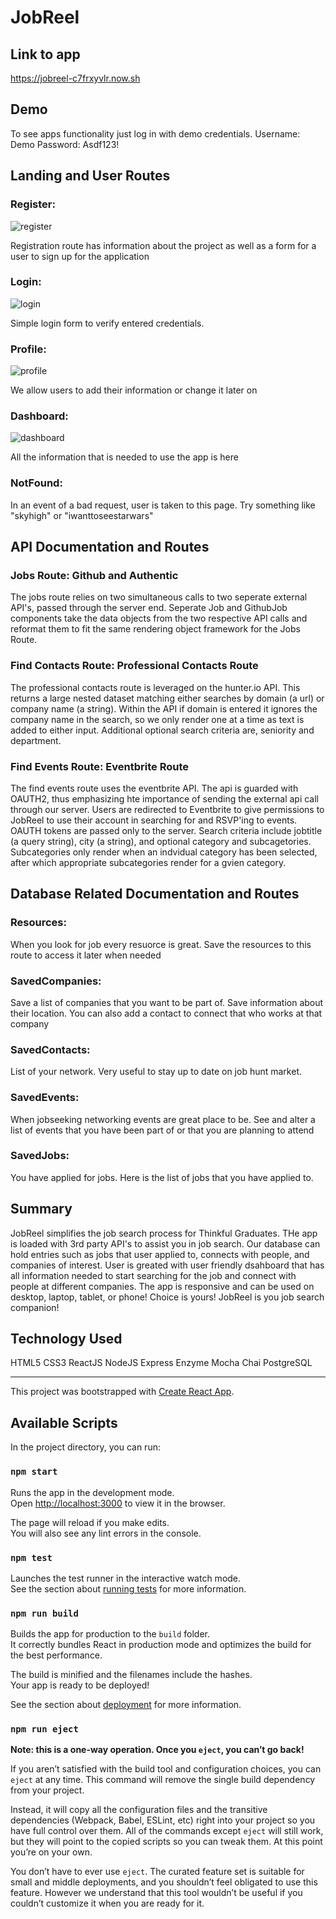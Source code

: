 # JobReel

## Link to app

https://jobreel-c7frxyvlr.now.sh

## Demo

To see apps functionality just log in with demo credentials.
Username: Demo
Password: Asdf123!

## Landing and User Routes

### Register:

![register](/src/images/registerpicture.jpg "Register Route")

Registration route has information about the project as well as a form for a user to sign up for the application

### Login:
![login](/src/images/loginpicture.jpg "Login")

Simple login form to verify entered credentials.
### Profile:

![profile](src/images/profilepicture.jpg "Profile-screen")

We allow users to add their information or change it later on

### Dashboard:

![dashboard](src/images/dashboardpic.jpg "Dashboard-screen")

All the information that is needed to use the app is here

### NotFound:

In an event of a bad request, user is taken to this page. Try something like "skyhigh" or "iwanttoseestarwars"

## API Documentation and Routes

### Jobs Route: Github and Authentic

The jobs route relies on two simultaneous calls to two seperate external API's, passed through the server end. Seperate Job and GithubJob components take the data objects from the two respective API calls and reformat them to fit the same rendering object framework for the Jobs Route.

### Find Contacts Route: Professional Contacts Route

The professional contacts route is leveraged on the hunter.io API. This returns a large nested dataset matching either searches by domain (a url) or company name (a string). Within the API if domain is entered it ignores the company name in the search, so we only render one at a time as text is added to either input. Additional optional search criteria are, seniority and department. 

### Find Events Route: Eventbrite Route

The find events route uses the eventbrite API. The api is guarded with OAUTH2, thus emphasizing hte importance of sending the external api call through our server. Users are redirected to Eventbrite to give permissions to JobReel to use their account in searching for and RSVP'ing to events. OAUTH tokens are passed only to the server. Search criteria include jobtitle (a query string), city (a string), and optional category and subcagetories. Subcategories only render  when an indvidual category has been selected, after which appropriate subcategories render for a gvien category. 

## Database Related Documentation and Routes

### Resources:

When you look for job every resuorce is great. Save the resources to this route to access it later when needed

### SavedCompanies:

Save a list of companies that you want to be part of. Save information about their location. You can also add a contact to connect that who works at that company

### SavedContacts:

List of your network. Very useful to stay up to date on job hunt market.

### SavedEvents:

When jobseeking networking events are great place to be. See and alter a list of events that you have been part of or that you are planning to attend

### SavedJobs:

You have applied for jobs. Here is the list of jobs that you have applied to.

## Summary

JobReel simplifies the job search process for Thinkful Graduates. THe app is loaded with 3rd party API's to assist you in job search. Our database can hold entries such as jobs that user applied to, connects with people, and companies of interest. User is greated with user friendly dsahboard that has all information needed to start searching for the job and connect with people at different companies. The app is responsive and can be used on desktop, laptop, tablet, or phone! Choice is yours! JobReel is you job search companion!

## Technology Used

HTML5
CSS3
ReactJS
NodeJS
Express
Enzyme
Mocha
Chai
PostgreSQL







________________________________________________________________________________________________________________________________________

This project was bootstrapped with [Create React App](https://github.com/facebook/create-react-app).

## Available Scripts

In the project directory, you can run:

### `npm start`

Runs the app in the development mode.<br>
Open [http://localhost:3000](http://localhost:3000) to view it in the browser.

The page will reload if you make edits.<br>
You will also see any lint errors in the console.

### `npm test`

Launches the test runner in the interactive watch mode.<br>
See the section about [running tests](https://facebook.github.io/create-react-app/docs/running-tests) for more information.

### `npm run build`

Builds the app for production to the `build` folder.<br>
It correctly bundles React in production mode and optimizes the build for the best performance.

The build is minified and the filenames include the hashes.<br>
Your app is ready to be deployed!

See the section about [deployment](https://facebook.github.io/create-react-app/docs/deployment) for more information.

### `npm run eject`

**Note: this is a one-way operation. Once you `eject`, you can’t go back!**

If you aren’t satisfied with the build tool and configuration choices, you can `eject` at any time. This command will remove the single build dependency from your project.

Instead, it will copy all the configuration files and the transitive dependencies (Webpack, Babel, ESLint, etc) right into your project so you have full control over them. All of the commands except `eject` will still work, but they will point to the copied scripts so you can tweak them. At this point you’re on your own.

You don’t have to ever use `eject`. The curated feature set is suitable for small and middle deployments, and you shouldn’t feel obligated to use this feature. However we understand that this tool wouldn’t be useful if you couldn’t customize it when you are ready for it.
